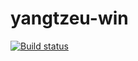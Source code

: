 # yangtzeu-win

[![Build status](https://ci.appveyor.com/api/projects/status/wvbsi987bgbaurxm?svg=true)](https://ci.appveyor.com/project/duguying/yangtzeu-win)